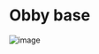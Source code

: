 # Obby base

![image](https://github.com/user-attachments/assets/8b72d1ac-04b2-4721-855f-0663f7506d42)

